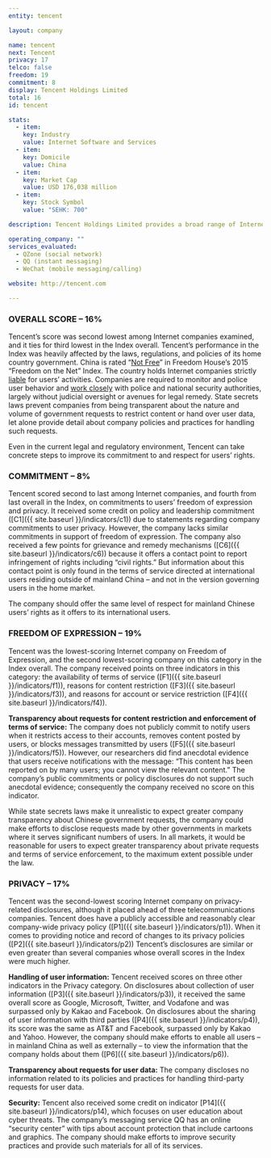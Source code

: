 ```yaml
---
entity: tencent

layout: company

name: tencent
next: Tencent
privacy: 17
telco: false
freedom: 19
commitment: 8
display: Tencent Holdings Limited
total: 16
id: tencent

stats:
  - item:
    key: Industry
    value: Internet Software and Services
  - item:
    key: Domicile
    value: China
  - item:
    key: Market Cap
    value: USD 176,038 million
  - item:
    key: Stock Symbol
    value: "SEHK: 700"

description: Tencent Holdings Limited provides a broad range of Internet and mobile value-added services (VAS), online advertising services, and eCommerce transactions services to users in China, the United States, Europe, and elsewhere around the world. It is one of the largest Internet companies globally.

operating_company: ""
services_evaluated:
  - QZone (social network)
  - QQ (instant messaging)
  - WeChat (mobile messaging/calling)

website: http://tencent.com

---
```


### OVERALL SCORE – 16%

Tencent’s score was second lowest among Internet companies examined, and it ties for third lowest in the Index overall. Tencent’s performance in the Index was heavily affected by the laws, regulations, and policies of its home country government. China is rated “[Not Free](https://freedomhouse.org/report/freedom-net/2015/china)” in Freedom House’s 2015 “Freedom on the Net” Index. The country holds Internet companies strictly [liable](http://cyberlaw.stanford.edu/page/wilmap-china) for users’ activities. Companies are required to monitor and police user behavior and [work closely](http://www.wsj.com/articles/china-to-embed-internet-police-in-tech-firms-1438755985) with police and national security authorities, largely without judicial oversight or avenues for legal remedy. State secrets laws prevent companies from being transparent about the nature and volume of government requests to restrict content or hand over user data, let alone provide detail about company policies and practices for handling such requests.

Even in the current legal and regulatory environment, Tencent can take concrete steps to improve its commitment to and respect for users’ rights.

### COMMITMENT – 8%

Tencent scored second to last among Internet companies, and fourth from last overall in the Index, on commitments to users’ freedom of expression and privacy. It received some credit on policy and leadership commitment ([C1]({{ site.baseurl }}/indicators/c1)) due to statements regarding company commitments to user privacy. However, the company lacks similar commitments in support of freedom of expression. The company also received a few points for grievance and remedy mechanisms ([C6]({{ site.baseurl }}/indicators/c6)) because it offers a contact point to report infringement of rights including “civil rights.” But information about this contact point is only found in the terms of service directed at international users residing outside of mainland China – and not in the version governing users in the home market.

The company should offer the same level of respect for mainland Chinese users’ rights as it offers to its international users.

### FREEDOM OF EXPRESSION – 19%

Tencent was the lowest-scoring Internet company on Freedom of Expression, and the second lowest-scoring company on this category in the Index overall. The company received points on three indicators in this category: the availability of terms of service ([F1]({{ site.baseurl }}/indicators/f1)), reasons for content restriction ([F3]({{ site.baseurl }}/indicators/f3)), and reasons for account or service restriction ([F4]({{ site.baseurl }}/indicators/f4)).

**Transparency about requests for content restriction and enforcement of terms of service:** The company does not publicly commit to notify users when it restricts access to their accounts, removes content posted by users, or blocks messages transmitted by users ([F5]({{ site.baseurl }}/indicators/f5)). However, our researchers did find anecdotal evidence that users receive notifications with the message: “This content has been reported on by many users; you cannot view the relevant content.” The company’s public commitments or policy disclosures do not support such anecdotal evidence; consequently the company received no score on this indicator.

While state secrets laws make it unrealistic to expect greater company transparency about Chinese government requests, the company could make efforts to disclose requests made by other governments in markets where it serves significant numbers of users. In all markets, it would be reasonable for users to expect greater transparency about private requests and terms of service enforcement, to the maximum extent possible under the law.

### PRIVACY – 17%

Tencent was the second-lowest scoring Internet company on privacy-related disclosures, although it placed ahead of three telecommunications companies. Tencent does have a publicly accessible and reasonably clear company-wide privacy policy ([P1]({{ site.baseurl }}/indicators/p1)). When it comes to providing notice and record of changes to its privacy policies ([P2]({{ site.baseurl }}/indicators/p2)) Tencent’s disclosures are similar or even greater than several companies whose overall scores in the Index were much higher.

**Handling of user information:** Tencent received scores on three other indicators in the Privacy category. On disclosures about collection of user information ([P3]({{ site.baseurl }}/indicators/p3)), it received the same overall score as Google, Microsoft, Twitter, and Vodafone and was surpassed only by Kakao and Facebook. On disclosures about the sharing of user information with third parties ([P4]({{ site.baseurl }}/indicators/p4)), its score was the same as AT&T and Facebook, surpassed only by Kakao and Yahoo. However, the company should make efforts to enable all users – in mainland China as well as externally – to view the information that the company holds about them ([P6]({{ site.baseurl }}/indicators/p6)).

**Transparency about requests for user data:** The company discloses no information related to its policies and practices for handling third-party requests for user data.

**Security:** Tencent also received some credit on indicator [P14]({{ site.baseurl }}/indicators/p14), which focuses on user education about cyber threats. The company’s messaging service QQ has an online “security center” with tips about account protection that include cartoons and graphics. The company should make efforts to improve security practices and provide such materials for all of its services.
